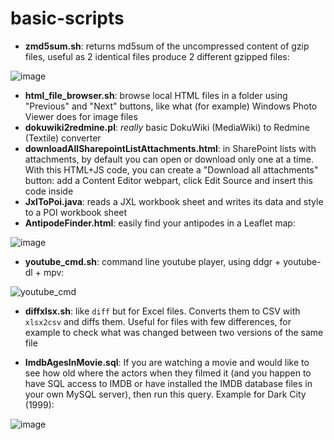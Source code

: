 # basic-scripts

* **zmd5sum.sh**: returns md5sum of the uncompressed content of gzip files, useful as 2 identical files produce 2 different gzipped files:

![image](https://user-images.githubusercontent.com/3762732/228513315-6ca93f2e-5c42-448a-955d-941a6eace5e6.png)

* **html_file_browser.sh**: browse local HTML files in a folder using "Previous" and "Next" buttons, like what (for example) Windows Photo Viewer does for image files
* **dokuwiki2redmine.pl**: _really_ basic DokuWiki (MediaWiki) to Redmine (Textile) converter
* **downloadAllSharepointListAttachments.html**: in SharePoint lists with attachments, by default you can open or download only one at a time. With this HTML+JS code, you can create a "Download all attachments" button: add a Content Editor webpart, click Edit Source and insert this code inside
* **JxlToPoi.java**: reads a JXL workbook sheet and writes its data and style to a POI workbook sheet
* **AntipodeFinder.html**: easily find your antipodes in a Leaflet map:


![image](https://user-images.githubusercontent.com/3762732/201923461-68f7ea4e-883f-4fce-97a1-8f0be105a841.png)

* **youtube_cmd.sh**: command line youtube player, using ddgr + youtube-dl + mpv:


![youtube_cmd](https://user-images.githubusercontent.com/3762732/217211169-ae9f6392-9eb0-4b94-b71a-9d9d617f225a.gif)

* **diffxlsx.sh**: like `diff` but for Excel files. Converts them to CSV with `xlsx2csv` and diffs them. Useful for files with few differences, for example to check what was changed between two versions of the same file

* **ImdbAgesInMovie.sql**: If you are watching a movie and would like to see how old where the actors when they filmed it (and you happen to have SQL access to IMDB or have installed the IMDB database files in your own MySQL server), then run this query. Example for Dark City (1999):

![image](https://user-images.githubusercontent.com/3762732/233797314-bfe80348-4b9a-4131-b61a-b47974606ed0.png)
